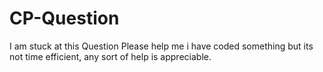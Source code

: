 # CP-Question
I am stuck at this Question Please help me i have coded something but its not time efficient, any sort of help is appreciable.

